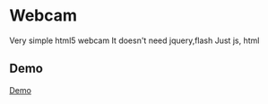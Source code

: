 # Webcam
Very simple html5 webcam
It doesn't need jquery,flash
Just js, html

## Demo
[Demo](https://carry0987.github.io/Webcam/)
